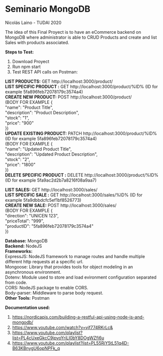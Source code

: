# Seminario MongoDB

Nicolás Laino - TUDAI 2020

The idea of this Final Proyect is to have an eCommerce backend on MongoDB where administrator is able to CRUD Products and create and list Sales with products associated.

**Steps to Test:**
1. Download Proyect
2. Run npm start
3. Test REST API calls on Postman:

**LIST PRODUCTS:** GET http://localhost:3000/product/  
**LIST SPECIFIC PRODUCT :** GET http://localhost:3000/product/%ID%  (ID for example 5fa896feb72078179c3574a4)  
**CREATE NEW PRODUCT:** POST http://localhost:3000/product/   
(BODY FOR EXAMPLE {  
    "name": "Product Title",  
    "description": "Product Description",  
    "stock": "1",  
    "price": "900"      
})  
**UPDATE EXISTING PRODUCT:** PATCH http://localhost:3000/product/%ID%  (ID for example 5fa896feb72078179c3574a4)  
(BODY FOR EXAMPLE {  
    "name": "Updated Product Title",  
    "description": "Updated Product Description",  
    "stock": "2",  
    "price": "1800"      
})  
**DELETE SPECIFIC PRODUCT :** DELETE http://localhost:3000/product/%ID%  (ID for example 5fa9ac2d2b7a8216f08a9aa7)  
  
**LIST SALES:** GET http://localhost:3000/sales/  
**LIST SPECIFIC SALE :** GET http://localhost:3000/sales/%ID%  (ID for example 5fa9dbbdcfc5ef1bf8526773)  
**CREATE NEW SALE:** POST http://localhost:3000/sales/   
(BODY FOR EXAMPLE {  
    "direction": "UNICEN 123",  
    "priceTotal": "999",  
    "productID": "5fa896feb72078179c3574a4"  
})  


**Database:** MongoDB  
**Backend:** NodeJS  
**Frameworks:**   
    ExpressJS: NodeJS framework to manage routes and handle multiple different http requests at a specific url.  
    Mongoose: Library that provides tools for object modeling in an asynchronous environment.   
    Dotenv: Module used to store and load evironment configuration separated from code.  
    CORS: NodeJS package to enable CORS.  
    Body-parser: Middleware to parse body request.  
**Other Tools:** Postman  

**Documentation used:**  
1. https://nordicapis.com/building-a-restful-api-using-node-js-and-mongodb/  
4. https://www.youtube.com/watch?v=vjf774RKrLc&  
3. https://www.youtube.com/playlist?list=PL4cUxeGkcC9jpvoYriLI0bY8DOgWZfi6u  
2. https://www.youtube.com/playlist?list=PL55RiY5tL51q4D-B63KBnygU6opNPFk_q  